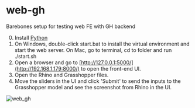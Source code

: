 # web-gh

Barebones setup for testing web FE with GH backend

0. Install [Python](https://www.python.org/downloads/)
1. On Windows, double-click start.bat to install the virtual environment and start the web server. On Mac, go to terminal, cd to folder and run ./start.sh
2. Open a browser and go to [http://127.0.0.1:5000/](http://192.168.1.179:8000/) to open the front-end UI.
3. Open the Rhino and Grasshopper files.
4. Move the sliders in the UI and click 'Submit' to send the inputs to the Grasshopper model and see the screenshot from Rhino in the UI.

![web_gh](https://github.com/user-attachments/assets/fe011c92-231b-45bf-853c-77c34d5afd86)
